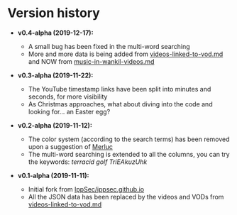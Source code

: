 # Version history #

  * **v0.4-alpha (2019-12-17):**
    * A small bug has been fixed in the multi-word searching
    * More and more data is being added from [videos-linked-to-vod.md](../../../Wankil/blob/master/videos-linked-to-vod.md) and NOW from [music-in-wankil-videos.md](../../../Wankil/blob/master/music-in-wankil-videos.md)

  * **v0.3-alpha (2019-11-22):**
    * The YouTube timestamp links have been split into minutes and seconds, for more visibility
    * As Christmas approaches, what about diving into the code and looking for... an Easter egg?

  * **v0.2-alpha (2019-11-12):**
    * The color system (according to the search terms) has been removed upon a suggestion of [Merluc](https://twitter.com/Merluc21)
    * The multi-word searching is extended to all the columns, you can try the keywords: _terracid golf TriEAkuzUhk_

  * **v0.1-alpha (2019-11-11):**
    * Initial fork from [IppSec/ippsec.github.io](https://github.com/IppSec/ippsec.github.io)
    * All the JSON data has been replaced by the videos and VODs from [videos-linked-to-vod.md](../../../Wankil/blob/master/videos-linked-to-vod.md)

